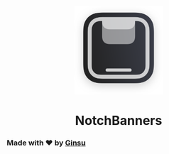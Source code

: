 <p align="center">
	<img width="200" src="icon.png" alt="NotchBanners Icon">
</p>
<h1 align="center">NotchBanners</h1>
<h3>Made with ❤️ by <a href="https://twitter.com/ginsudev" target="_blank">Ginsu</a></h3>
